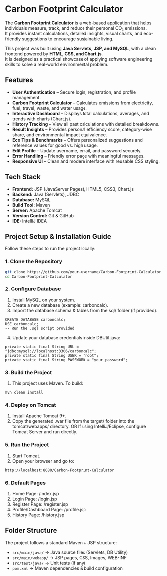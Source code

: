 #  Carbon Footprint Calculator

The **Carbon Footprint Calculator** is a web-based application that helps individuals measure, track, and reduce their personal CO₂ emissions.  
It provides instant calculations, detailed insights, visual charts, and eco-friendly suggestions to encourage sustainable living.  

This project was built using **Java Servlets, JSP, and MySQL**, with a clean frontend powered by **HTML, CSS, and Chart.js**.  
It is designed as a practical showcase of applying software engineering skills to solve a real-world environmental problem.  



##  Features

-  **User Authentication** – Secure login, registration, and profile management.
-  **Carbon Footprint Calculator** – Calculates emissions from electricity, fuel, travel, waste, and water usage.
-  **Interactive Dashboard** – Displays total calculations, averages, and trends with charts (Chart.js).
-  **History Tracking** – View all past calculations with detailed breakdowns.
-  **Result Insights** – Provides personal efficiency score, category-wise share, and environmental impact equivalence.
-  **Eco Tips & Benchmarks** – Offers personalized suggestions and reference values for good vs. high usage.
-  **Edit Profile** – Update username, email, and password securely.
-  **Error Handling** – Friendly error page with meaningful messages.
-  **Responsive UI** – Clean and modern interface with reusable CSS styling.




##  Tech Stack

- **Frontend:** JSP (JavaServer Pages), HTML5, CSS3, Chart.js  
- **Backend:** Java (Servlets), JDBC  
- **Database:** MySQL  
- **Build Tool:** Maven  
- **Server:** Apache Tomcat  
- **Version Control:** Git & GitHub  
- **IDE:** IntelliJ IDEA


##  Project Setup & Installation Guide

Follow these steps to run the project locally:

### 1. Clone the Repository
```bash
git clone https://github.com/your-username/Carbon-Footprint-Calculator.git
cd Carbon-Footprint-Calculator
```
### 2. Configure Database
1. Install MySQL on your system.
2. Create a new database (example: carboncalc).
3. Import the database schema & tables from the sql/ folder (if provided).
```
CREATE DATABASE carboncalc;
USE carboncalc;
-- Run the .sql script provided
```
4. Update your database credentials inside DBUtil.java:
```
private static final String URL = "jdbc:mysql://localhost:3306/carboncalc";
private static final String USER = "root";
private static final String PASSWORD = "your_password";
```
### 3. Build the Project
1. This project uses Maven. To build:
```
mvn clean install
```
### 4. Deploy on Tomcat
1. Install Apache Tomcat 9+.
2. Copy the generated .war file from the target/ folder into the tomcat/webapps/ directory.
   OR
   If using IntelliJ/Eclipse, configure Tomcat Server and run directly.

### 5. Run the Project
1. Start Tomcat.
2. Open your browser and go to:
```
http://localhost:8080/Carbon-Footprint-Calculator
```
### 6. Default Pages
1. Home Page: /index.jsp
2. Login Page: /login.jsp
3. Register Page: /register.jsp
4. Profile/Dashboard Page: /profile.jsp
5. History Page: /history.jsp



##  Folder Structure

The project follows a standard Maven + JSP structure:

- `src/main/java/` → Java source files (Servlets, DB Utility)  
- `src/main/webapp/` → JSP pages, CSS, Images, WEB-INF  
- `src/test/java/` → Unit tests (if any)  
- `pom.xml` → Maven dependencies & build configuration  

